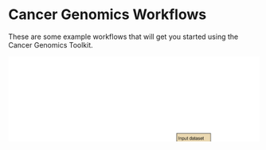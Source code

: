 # Cancer Genomics Workflows
These are some example workflows that will get you started using the Cancer Genomics Toolkit. 

![ScreenShot](igv_screenshot_workflow.svg)
